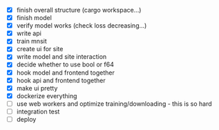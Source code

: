 - [x] finish overall structure (cargo workspace...)
- [x] finish model
- [x] verify model works (check loss decreasing...)
- [x] write api
- [x] train mnsit
- [x] create ui for site
- [x] write model and site interaction
- [x] decide whether to use bool or f64
- [x] hook model and frontend together
- [x] hook api and frontend together
- [x] make ui pretty
- [x] dockerize everything
- [ ] use web workers and optimize training/downloading - this is so hard
- [ ] integration test
- [ ] deploy
